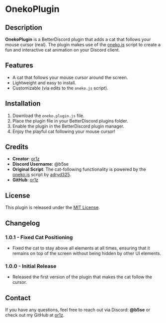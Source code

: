 # OnekoPlugin

## Description
**OnekoPlugin** is a BetterDiscord plugin that adds a cat that follows your mouse cursor (real). The plugin makes use of the [oneko.js](https://github.com/adryd325/oneko.js) script to create a fun and interactive cat animation on your Discord client.

## Features
- A cat that follows your mouse cursor around the screen.
- Lightweight and easy to install.
- Customizable (via edits to the `oneko.js` script).

## Installation
1. Download the `oneko.plugin.js` file.
2. Place the plugin file in your BetterDiscord plugins folder.
3. Enable the plugin in the BetterDiscord plugin manager.
4. Enjoy the playful cat following your mouse cursor!

## Credits
- **Creator**: [or1z](https://github.com/or1z)
- **Discord Username**: @b5se
- **Original Script**: The cat-following functionality is powered by the [oneko.js](https://github.com/adryd325/oneko.js) script by [adryd325](https://github.com/adryd325).
- **GitHub**: [or1z](https://github.com/or1z)

## License
This plugin is released under the [MIT License](https://opensource.org/licenses/MIT).

## Changelog
### 1.0.1 - Fixed Cat Positioning
- Fixed the cat to stay above all elements at all times, ensuring that it remains on top of the screen without being hidden by other UI elements.

### 1.0.0 - Initial Release
- Released the first version of the plugin that makes the cat follow the cursor.

## Contact
If you have any questions, feel free to reach out via Discord: **@b5se** or check out my GitHub at [or1z](https://github.com/or1z).
